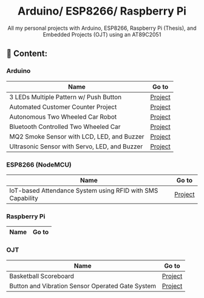 <h1 align="center">Arduino/ ESP8266/ Raspberry Pi</h1>
<p align="center">
 All my personal projects with Arduino, ESP8266, Raspberry Pi (Thesis), and Embedded Projects (OJT) using an AT89C2051
</p>

## 📃 Content:

<h3>Arduino</h3>

| Name                                          | Go to                                                                 |
| --------------------------------------------- | --------------------------------------------------------------------- |
| 3 LEDs Multiple Pattern w/ Push Button        | [Project](Arduino/3_LEDs_with_Push_Button__Multiple_Pattern/)         |
| Automated Customer Counter Project            | [Project](Arduino/Automated_Customer_Counter/)                        |
| Autonomous Two Wheeled Car Robot              | [Project](Arduino/Autonomous_2_Wheeled_Robot/)                        |
| Bluetooth Controlled Two Wheeled Car          | [Project](Arduino/Bluetooth_Controlled_Car__2_wheels__L298N_Driver_/) |
| MQ2 Smoke Sensor with LCD, LED, and Buzzer    | [Project](Arduino/MQ2_with_I2C_Display/)                              |
| Ultrasonic Sensor with Servo, LED, and Buzzer | [Project](Arduino/Ultrasonic_with_Servo_and_LED/)                     |

<h3>ESP8266 (NodeMCU)</h3>

| Name                                                       | Go to               |
| ---------------------------------------------------------- | ------------------- |
| IoT-based Attendance System using RFID with SMS Capability | [Project](ESP8266/) |

<h3>Raspberry Pi</h3>

| Name | Go to |
| ---- | ----- |

<h3>OJT</h3>

| Name                                             | Go to                                                                      |
| ------------------------------------------------ | -------------------------------------------------------------------------- |
| Basketball Scoreboard                            | [Project](AT89C2051-OJT/Basketball-Scoreboard/)                            |
| Button and Vibration Sensor Operated Gate System | [Project](AT89C2051-OJT/Button-and-Vibration-Sensor-Operated-Gate-System/) |

<!-- Renamed Repo Test -->
